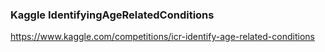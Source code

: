 ### Kaggle IdentifyingAgeRelatedConditions

https://www.kaggle.com/competitions/icr-identify-age-related-conditions

